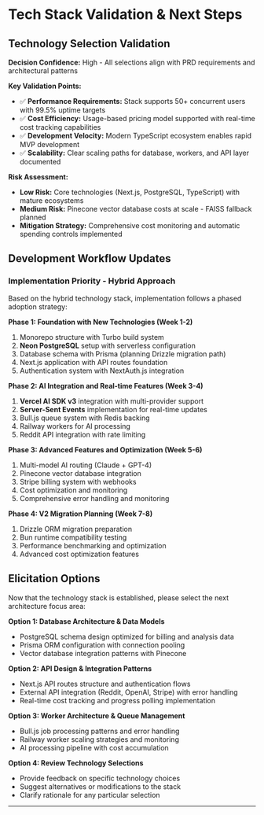 # Tech Stack Validation & Next Steps

## Technology Selection Validation

**Decision Confidence:** High - All selections align with PRD requirements and architectural patterns

**Key Validation Points:**
- ✅ **Performance Requirements:** Stack supports 50+ concurrent users with 99.5% uptime targets
- ✅ **Cost Efficiency:** Usage-based pricing model supported with real-time cost tracking capabilities  
- ✅ **Development Velocity:** Modern TypeScript ecosystem enables rapid MVP development
- ✅ **Scalability:** Clear scaling paths for database, workers, and API layer documented

**Risk Assessment:**
- **Low Risk:** Core technologies (Next.js, PostgreSQL, TypeScript) with mature ecosystems
- **Medium Risk:** Pinecone vector database costs at scale - FAISS fallback planned
- **Mitigation Strategy:** Comprehensive cost monitoring and automatic spending controls implemented

## Development Workflow Updates

### Implementation Priority - Hybrid Approach

Based on the hybrid technology stack, implementation follows a phased adoption strategy:

**Phase 1: Foundation with New Technologies (Week 1-2)**
1. Monorepo structure with Turbo build system
2. **Neon PostgreSQL** setup with serverless configuration
3. Database schema with Prisma (planning Drizzle migration path)
4. Next.js application with API routes foundation
5. Authentication system with NextAuth.js integration

**Phase 2: AI Integration and Real-time Features (Week 3-4)**
1. **Vercel AI SDK v3** integration with multi-provider support
2. **Server-Sent Events** implementation for real-time updates
3. Bull.js queue system with Redis backing
4. Railway workers for AI processing
5. Reddit API integration with rate limiting

**Phase 3: Advanced Features and Optimization (Week 5-6)**
1. Multi-model AI routing (Claude + GPT-4)
2. Pinecone vector database integration
3. Stripe billing system with webhooks
4. Cost optimization and monitoring
5. Comprehensive error handling and monitoring

**Phase 4: V2 Migration Planning (Week 7-8)**
1. Drizzle ORM migration preparation
2. Bun runtime compatibility testing
3. Performance benchmarking and optimization
4. Advanced cost optimization features

## Elicitation Options

Now that the technology stack is established, please select the next architecture focus area:

**Option 1: Database Architecture & Data Models**
- PostgreSQL schema design optimized for billing and analysis data
- Prisma ORM configuration with connection pooling
- Vector database integration patterns with Pinecone

**Option 2: API Design & Integration Patterns**  
- Next.js API routes structure and authentication flows
- External API integration (Reddit, OpenAI, Stripe) with error handling
- Real-time cost tracking and progress polling implementation

**Option 3: Worker Architecture & Queue Management**
- Bull.js job processing patterns and error handling
- Railway worker scaling strategies and monitoring
- AI processing pipeline with cost accumulation

**Option 4: Review Technology Selections**
- Provide feedback on specific technology choices
- Suggest alternatives or modifications to the stack
- Clarify rationale for any particular selection

---
